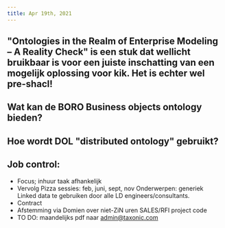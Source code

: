 ```yaml
---
title: Apr 19th, 2021
---
```


## "Ontologies in the Realm of Enterprise Modeling – A Reality Check" is een stuk dat wellicht bruikbaar is voor een juiste inschatting van een mogelijk oplossing voor kik. Het is echter wel pre-shacl!
## Wat kan de BORO Business objects ontology bieden?
## Hoe wordt DOL "distributed ontology" gebruikt?
## Job control:
- Focus; inhuur taak afhankelijk
- Vervolg Pizza sessies: feb, juni, sept, nov Onderwerpen: generiek Linked data te gebruiken door alle LD engineers/consultants.
- Contract
- Afstemming via Domien over niet-ZiN uren SALES/RFI project code
- TO DO: maandelijks pdf naar admin@taxonic.com
